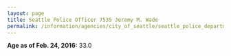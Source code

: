 ```yaml
---
layout: page
title: Seattle Police Officer 7535 Jeremy M. Wade
permalink: /information/agencies/city_of_seattle/seattle_police_department/copbook/7535/
---
```


**Age as of Feb. 24, 2016:** 33.0

